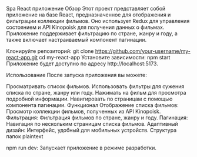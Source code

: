 Spa React приложение
Обзор
Этот проект представляет собой приложение на базе React, предназначенное для отображения и фильтрации коллекции фильмов. Оно использует Redux для управления состоянием и API Kinopoisk для получения данных о фильмах. Приложение поддерживает фильтрацию по стране, жанру и году, а также включает настраиваемый компонент пагинации.

Клонируйте репозиторий:
git clone https://github.com/your-username/my-react-app.git
cd my-react-app
Установите зависимости:
npm start
Приложение будет доступно по адресу http://localhost:5173.

Использование
После запуска приложения вы можете:

Просматривать список фильмов.
Использовать фильтры для сужения списка по стране, жанру или году.
Нажимать на фильм для просмотра подробной информации.
Навигировать по страницам с помощью компонента пагинации.
Функционал
Отображение списка фильмов: Просмотр коллекции фильмов, полученных из API Kinopoisk.
Фильтрация: Фильтрация фильмов по стране, жанру и году.
Пагинация: Навигация по нескольким страницам списка фильмов.
Адаптивный дизайн: Интерфейс, удобный для мобильных устройств.
Структура папок
plaintext


npm run dev: Запускает приложение в режиме разработки.